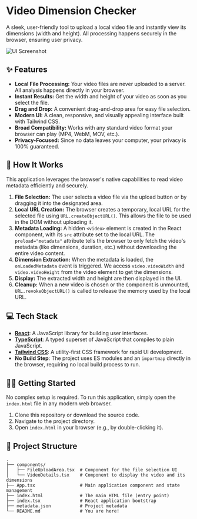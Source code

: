 Video Dimension Checker
=======================

A sleek, user-friendly tool to upload a local video file and instantly view its dimensions (width and height). All processing happens securely in the browser, ensuring user privacy.

![UI Screenshot](https://storage.googleapis.com/aistudio-project-files/5d614138-16e6-429a-8e7c-2b5a191f7a1f/17e2ef30-b30f-48d1-933e-e090f23d1c1a)

✨ Features
------------

- **Local File Processing:** Your video files are never uploaded to a server. All analysis happens directly in your browser.
- **Instant Results:** Get the width and height of your video as soon as you select the file.
- **Drag and Drop:** A convenient drag-and-drop area for easy file selection.
- **Modern UI:** A clean, responsive, and visually appealing interface built with Tailwind CSS.
- **Broad Compatibility:** Works with any standard video format your browser can play (MP4, WebM, MOV, etc.).
- **Privacy-Focused:** Since no data leaves your computer, your privacy is 100% guaranteed.

🚀 How It Works
----------------

This application leverages the browser's native capabilities to read video metadata efficiently and securely.

1.  **File Selection:** The user selects a video file via the upload button or by dragging it into the designated area.
2.  **Local URL Creation:** The browser creates a temporary, local URL for the selected file using `URL.createObjectURL()`. This allows the file to be used in the DOM without uploading it.
3.  **Metadata Loading:** A hidden `<video>` element is created in the React component, with its `src` attribute set to the local URL. The `preload="metadata"` attribute tells the browser to only fetch the video's metadata (like dimensions, duration, etc.) without downloading the entire video content.
4.  **Dimension Extraction:** When the metadata is loaded, the `onLoadedMetadata` event is triggered. We access `video.videoWidth` and `video.videoHeight` from the video element to get the dimensions.
5.  **Display:** The extracted width and height are then displayed in the UI.
6.  **Cleanup:** When a new video is chosen or the component is unmounted, `URL.revokeObjectURL()` is called to release the memory used by the local URL.

💻 Tech Stack
--------------

- **[React](https://reactjs.org/)**: A JavaScript library for building user interfaces.
- **[TypeScript](https://www.typescriptlang.org/)**: A typed superset of JavaScript that compiles to plain JavaScript.
- **[Tailwind CSS](https://tailwindcss.com/)**: A utility-first CSS framework for rapid UI development.
- **No Build Step**: The project uses ES modules and an `importmap` directly in the browser, requiring no local build process to run.

🏃‍♀️ Getting Started
------------------

No complex setup is required. To run this application, simply open the `index.html` file in any modern web browser.

1.  Clone this repository or download the source code.
2.  Navigate to the project directory.
3.  Open `index.html` in your browser (e.g., by double-clicking it).

📂 Project Structure
---------------------

```
.
├── components/
│   ├── FileUploadArea.tsx  # Component for the file selection UI
│   └── VideoDetails.tsx    # Component to display the video and its dimensions
├── App.tsx                 # Main application component and state management
├── index.html              # The main HTML file (entry point)
├── index.tsx               # React application bootstrap
├── metadata.json           # Project metadata
└── README.md               # You are here!
```
